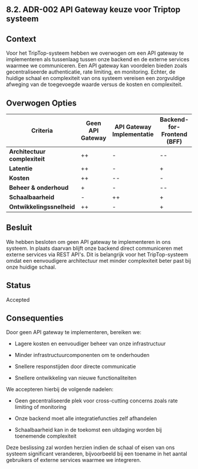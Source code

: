 ## 8.2. ADR-002 API Gateway keuze voor Triptop systeem

## Context

Voor het TripTop-systeem hebben we overwogen om een API gateway te implementeren als tussenlaag tussen onze backend en de externe services waarmee we communiceren. Een API gateway kan voordelen bieden zoals gecentraliseerde authenticatie, rate limiting, en monitoring. Echter, de huidige schaal en complexiteit van ons systeem vereisen een zorgvuldige afweging van de toegevoegde waarde versus de kosten en complexiteit.

## Overwogen Opties

| **Criteria** | **Geen API Gateway** | **API Gateway Implementatie** | **Backend-for-Frontend (BFF)** |
| --- | --- | --- | --- |
| **Architectuur complexiteit** | ++ | \- | \-- |
| **Latentie** | ++ | \- | + |
| **Kosten** | ++ | \-- | \- |
| **Beheer & onderhoud** | + | \- | \-- |
| **Schaalbaarheid** | \- | ++ | + |
| **Ontwikkelingssnelheid** | ++ | \- | + |

## Besluit

We hebben besloten om geen API gateway te implementeren in ons systeem. In plaats daarvan blijft onze backend direct communiceren met externe services via REST API's. Dit is belangrijk voor het TripTop-systeem omdat een eenvoudigere architectuur met minder complexiteit beter past bij onze huidige schaal.

## Status

Accepted

## Consequenties

Door geen API gateway te implementeren, bereiken we:

-   Lagere kosten en eenvoudiger beheer van onze infrastructuur
    
-   Minder infrastructuurcomponenten om te onderhouden
    
-   Snellere responstijden door directe communicatie
    
-   Snellere ontwikkeling van nieuwe functionaliteiten
    

We accepteren hierbij de volgende nadelen:

-   Geen gecentraliseerde plek voor cross-cutting concerns zoals rate limiting of monitoring
    
-   Onze backend moet alle integratiefuncties zelf afhandelen
    
-   Schaalbaarheid kan in de toekomst een uitdaging worden bij toenemende complexiteit
    

Deze beslissing zal worden herzien indien de schaal of eisen van ons systeem significant veranderen, bijvoorbeeld bij een toename in het aantal gebruikers of externe services waarmee we integreren.
